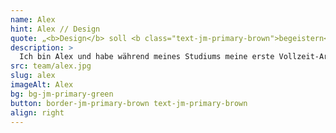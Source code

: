 ```yaml
---
name: Alex
hint: Alex // Design
quote: „<b>Design</b> soll <b class="text-jm-primary-brown">begeistern</b>, in Form und Funktion. Das ist immer wieder mein <b class="text-jm-primary-brown">Anspruch</b> und meine <b>Motivation</b>“
description: >
  Ich bin Alex und habe während meines Studiums meine erste Vollzeit-Arbeitsstelle als Head of Content in einem Start-up im Bildungsbereich angetreten. Neben vielen praktischen Erfahrungen durfte ich dort vor allem zwei Dinge lernen: Es ist unglaublich belohnend, Neues zu erschaffen, und gute Lösungen erfordern nicht nur Kreativität, sondern auch Methodik, Zielstrebigkeit und Einsatz. Durch Kurse und Studium habe ich mich im Bereich UI/UX-Design spezialisiert und bin nun seit 5 Jahren in diesem Bereich aktiv. Bei JOTT.MEDIA setze ich meine Erfahrungen und mein Wissen ein, um benutzerfreundliche und innovative Designs zu entwickeln.
src: team/alex.jpg
slug: alex
imageAlt: Alex
bg: bg-jm-primary-green
button: border-jm-primary-brown text-jm-primary-brown
align: right
---
```

